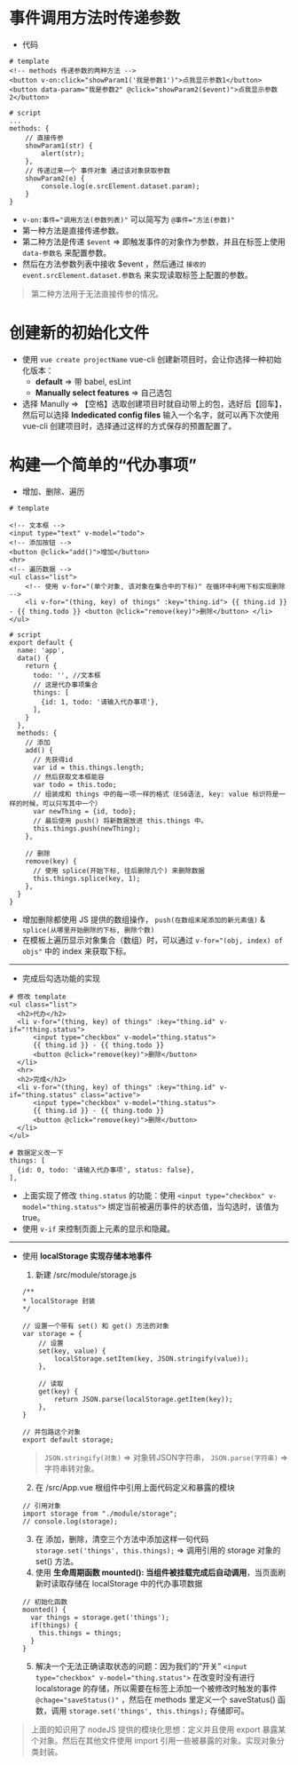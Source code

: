 # 事件调用方法时传递参数
* 代码
```
# template
<!-- methods 传递参数的两种方法 -->
<button v-on:click="showParam1('我是参数1')">点我显示参数1</button>
<button data-param="我是参数2" @click="showParam2($event)">点我显示参数2</button>

# script
...
methods: {
    // 直接传参
    showParam1(str) {
        alert(str);
    },
    // 传递过来一个 事件对象 通过该对象获取参数
    showParam2(e) {
        console.log(e.srcElement.dataset.param);
    }
}
```

* `v-on:事件="调用方法(参数列表)"` 可以简写为 `@事件="方法(参数)"`
* 第一种方法是直接传递参数。
* 第二种方法是传递 `$event` => 即触发事件的对象作为参数，并且在标签上使用 `data-参数名` 来配置参数。
* 然后在方法参数列表中接收 $event ，然后通过 `接收的event.srcElement.dataset.参数名` 来实现读取标签上配置的参数。

> 第二种方法用于无法直接传参的情况。

# 创建新的初始化文件
* 使用 `vue create projectName` vue-cli 创建新项目时，会让你选择一种初始化版本：
    * **default** => 带 babel, esLint
    * **Manually select features** => 自己选包
* 选择 Manully => 【空格】选取创建项目时就自动带上的包，选好后【回车】，然后可以选择 **Indedicated config files** 输入一个名字，就可以再下次使用 vue-cli 创建项目时，选择通过这样的方式保存的预置配置了。

# 构建一个简单的“代办事项”
* 增加、删除、遍历
```
# template

<!-- 文本框 -->
<input type="text" v-model="todo">
<!-- 添加按钮 -->
<button @click="add()">增加</button>
<hr>
<!-- 遍历数据 -->
<ul class="list">
    <!-- 使用 v-for="(单个对象, 该对象在集合中的下标)" 在循环中利用下标实现删除 -->
    <li v-for="(thing, key) of things" :key="thing.id"> {{ thing.id }} - {{ thing.todo }} <button @click="remove(key)">删除</button> </li>
</ul>

# script
export default {
  name: 'app',
  data() {
    return {
      todo: '', //文本框
      // 这是代办事项集合
      things: [
        {id: 1, todo: '请输入代办事项'},
      ],
    }
  },
  methods: {
    // 添加
    add() {
      // 先获得id
      var id = this.things.length;
      // 然后获取文本框能容
      var todo = this.todo;
      // 组装成和 things 中的每一项一样的格式（ES6语法, key: value 标识符是一样的时候，可以只写其中一个）
      var newThing = {id, todo};
      // 最后使用 push() 将新数据放进 this.things 中。
      this.things.push(newThing);
    },

    // 删除
    remove(key) {
      // 使用 splice(开始下标, 往后删除几个) 来删除数据 
      this.things.splice(key, 1);
    },
  }
}
```
* 增加删除都使用 JS 提供的数组操作， `push(在数组末尾添加的新元素值)` & `splice(从哪里开始删除的下标, 删除个数)`
* 在模板上遍历显示对象集合（数组）时，可以通过 `v-for="(obj, index) of objs"` 中的 index 来获取下标。
---------------------------------------------
* 完成后勾选功能的实现
```
# 修改 template
<ul class="list">
  <h2>代办</h2>
  <li v-for="(thing, key) of things" :key="thing.id" v-if="!thing.status">
      <input type="checkbox" v-model="thing.status">
      {{ thing.id }} - {{ thing.todo }} 
      <button @click="remove(key)">删除</button>
  </li>
  <hr>
  <h2>完成</h2>
  <li v-for="(thing, key) of things" :key="thing.id" v-if="thing.status" class="active">
      <input type="checkbox" v-model="thing.status">
      {{ thing.id }} - {{ thing.todo }} 
      <button @click="remove(key)">删除</button>
  </li>
</ul>

# 数据定义改一下
things: [
  {id: 0, todo: '请输入代办事项', status: false},
],  
```
* 上面实现了修改 `thing.status` 的功能：使用 `<input type="checkbox" v-model="thing.status">` 绑定当前被遍历事件的状态值，当勾选时，该值为 true。
* 使用 `v-if` 来控制页面上元素的显示和隐藏。
-----------------------------------------------
* 使用 **localStorage 实现存储本地事件**
  1. 新建 /src/module/storage.js
  ```
  /**
  * localStorage 封装
  */

  // 设置一个带有 set() 和 get() 方法的对象
  var storage = {
      // 设置
      set(key, value) {
          localStorage.setItem(key, JSON.stringify(value));
      },

      // 读取
      get(key) {
          return JSON.parse(localStorage.getItem(key));
      },
  }

  // 并包路这个对象
  export default storage;
  ```
  > `JSON.stringify(对象)` => 对象转JSON字符串， `JSON.parse(字符串)` => 字符串转对象。

  2. 在 /src/App.vue 根组件中引用上面代码定义和暴露的模块
  ```
  // 引用对象
  import storage from "./module/storage";
  // console.log(storage);
  ```
  3. 在 添加，删除，清空三个方法中添加这样一句代码 `storage.set('things', this.things);` => 调用引用的 storage 对象的set() 方法。
  4. 使用 **生命周期函数 mounted(): 当组件被挂载完成后自动调用**，当页面刷新时读取存储在 localStorage 中的代办事项数据
  ```
  // 初始化函数
  mounted() {
    var things = storage.get('things');
    if(things) {
      this.things = things;
    }
  }
  ```
  5. 解决一个无法正确读取状态的问题：因为我们的“开关” `<input type="checkbox" v-model="thing.status">` 在改变时没有进行 localstorage 的存储，所以需要在标签上添加一个被修改时触发的事件 `@chage="saveStatus()"` ，然后在 methods 里定义一个 saveStatus() 函数，调用 `storage.set('things', this.things);` 存储即可。

> 上面的知识用了 nodeJS 提供的模块化思想：定义并且使用 export 暴露某个对象。然后在其他文件使用 import 引用一些被暴露的对象。实现对象分类封装。
